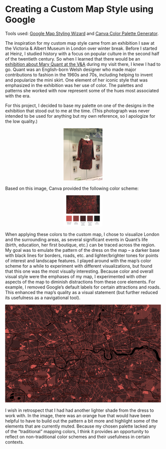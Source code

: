 # Creating a Custom Map Style using Google

Tools used: [Google Map Styling Wizard](https://mapstyle.withgoogle.com/) and [Canva Color Palette Generator](https://www.canva.com/colors/color-palette-generator/).

The inspiration for my custom map style came from an exhibition I saw at the Victoria & Albert Museum in London over winter break. Before I started at Heinz, I studied history with a focus on popular culture in the second half of the twentieth century. So when I learned that there would be an [exhibition about Mary Quant at the V&A](https://www.vam.ac.uk/exhibitions/mary-quant) during my visit there, I knew I had to go. Quant was an English-born Welsh designer who made major contributions to fashion in the 1960s and 70s, including helping to invent and popularize the mini skirt. One element of her iconic style that was emphasized in the exhibition was her use of color. The palettes and patterns she worked with now represent some of the hues most associated with the era.

For this project, I decided to base my palette on one of the designs in the exhibition that stood out to me at the time. (This photograph was never intended to be used for anything but my own reference, so I apologize for the low quality.)

<p align="center">
  <img src="IMG_0772.jpg" width="25%" height="25%">
  </p>

Based on this image, Canva provided the following color scheme:

<p align="center">
  <img src="Canva.png" width="25%" height="25%">
  </p>

When applying these colors to the custom map, I chose to visualize London and the surrounding areas, as several significant events in Quant’s life (birth, education, her first boutique, etc.) can be traced across the region. My goal was to emulate the pattern of the dress on the map – a darker base with black lines for borders, roads, etc. and lighter/brighter tones for points of interest and landscape features. I played around with the map’s color scheme for a while to experiment with different visualizations, but found that this one was the most visually interesting. Because color and overall visual style were the emphases of my map, I experimented with other aspects of the map to diminish distractions from these core elements. For example, I removed Google’s default labels for certain attractions and roads. This enhanced the map’s quality as a visual statement (but further reduced its usefulness as a navigational tool).

<p align="center">
  <img src="London_Zoom.png">
  </p>

I wish in retrospect that I had had another lighter shade from the dress to work with. In the image, there was an orange hue that would have been helpful to have to build out the pattern a bit more and highlight some of the elements that are currently muted. Because my chosen palette lacked any of the “traditional” mapping colors, I think it provides an opportunity to reflect on non-traditional color schemes and their usefulness in certain contexts.
